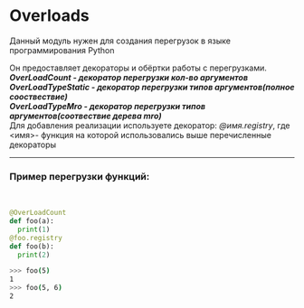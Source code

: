 <h1 class="cls1">Overloads</h1>
<p>Данный модуль нужен для создания перегрузок в языке программирования Python</p>
Он предоставляет декораторы и обёртки работы с перегрузками.
<br/><dfn><b>
OverLoadCount - декоратор перегрузки кол-во аргументов
<br/>
OverLoadTypeStatic - декоратор перегрузки типов аргументов(полное сооствествие)
<br/>
OverLoadTypeMro - декоратор перегрузки типов аргументов(соотвествие дерева mro)</b></dfn>
<br/>
Для добавления реализации используете декоратор:
<var>@имя.registry</var>,
где &lt;имя&gt;- функция на которой использовались выше перечисленные декораторы
<br/><hr/><h3>
Пример перегрузки функций:
</h3><br/>

```python
@OverLoadCount
def foo(a):
  print(1)
@foo.registry
def foo(b):
  print(2)
```
```bash
>>> foo(5)
1
>>> foo(5, 6)
2
```